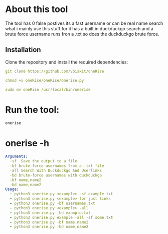 # About this tool

The tool has 0 false postives its a fast username or can be real name search what i mainly use this stuff for it has a built in duckduckgo search and a brute force username runs fron a .txt so does the duckduckgo brute force.

## Installation 
Clone the repository and install the required dependencies:  
```yaml
git clone https://github.com/vbiskit/oneRise

chmod +x oneRise/oneRise/onerise.py 

sudo mv oneRise /usr/local/bin/onerise
```
# Run the tool:
```
onerise
```
# onerise -h

```yaml
Arguments:
  -sf  Save the output to a file
  -bf brute-force usernames from a .txt file
  -all Search With Duckduckgo And Userlinks
  -bd brute-force usernames with duckduckgo
  -bf name,name2
  -bd name,name2
Usage:
  - python3 onerise.py <example> -sf example.txt
  - python3 onerise.py <example> for just links
  - python3 onerise.py -bf usernames.txt
  - python3 onerise.py <example> -all
  - python3 onerise.py -bd example.txt
  - python3 onerise.py example -all -sf some.txt
  - python3 onerise.py -bf name,name2
  - python3 onerise.py -bd name,name2
```
